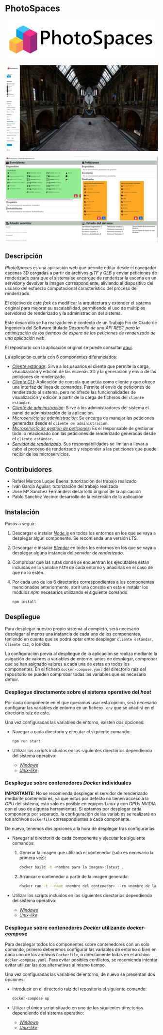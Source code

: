# PhotoSpaces

<p align="center">
<img src="./img/logo.png""/>
</p>

![Imagen de la interfaz web estándar de PhotoSpaces](./img/user-interface.webp)

![Imagen del panel de administración de PhotoSpaces](./img/admin-panel.webp)

## Descripción

*PhotoSpaces* es una aplicación web que permite editar desde el navegador escenas 3D cargadas a partir de archivos *glTF* y *GLB* y enviar peticiones de renderizado para que el sistema se encargue de renderizar la escena en un servidor y devolver la imagen correspondiente, aliviando al dispositivo del usuario del esfuerzo computacional característico del proceso de renderizado.

El objetivo de este *fork* es modificar la arquitectura y extender el sistema original para mejorar su escalabilidad, permitiendo el uso de múltiples servidores de renderizado y la administración del sistema.

Este desarrollo se ha realizado en e contexto de un Trabajo Fin de Grado de Ingeniería del Software titulado *Desarrollo de una API REST para la optimización de los
tiempos de espera de las peticiones de renderizado de una aplicación web*.

El repositorio con la aplicación original se puede consultar [aquí](https://github.com/JoseSFOc/PhotoSpaces).

La aplicación cuenta con 6 componentes diferenciados:

- [*Cliente estándar*](./cliente-estandar): Sirve a los usuarios el cliente que permite la carga, visualización y edición de las escenas 3D y la generación y envío de las peticiones de renderizado.
- [*Cliente CLI*](./cliente-cli): Aplicación de consola que actúa como cliente y que ofrece una interfaz de línea de comandos. Permite el envío de peticiones de renderizado al sistema, pero no ofrece las funcionalidades de visualización y edición a partir de la carga de ficheros del `cliente estándar`.
- [*Cliente de administración*](./cliente-admin): Sirve a los administradores del sistema el panel de administración de la aplicación.
- [*Microservicio de administración*](./microservicio-administracion): Se encarga de manejar las peticiones generadas desde el `cliente de administración`.
- [*Microservicio de gestión de peticiones*](./microservicio-gestion-peticiones): Es el responsable de gestionar todo lo relacionado con las peticiones de renderizado generadas desde el `cliente estándar`.
- [*Servidor de renderizado*](./servidor-renderizado). Sus responsabilidades se limitan a llevar a cabo el proceso de renderizado y responder a las peticiones que puede recibir de los microservicios.

## Contribuidores

- Rafael Marcos Luque Baena: tutorización del trabajo realizado
- Iván García Aguilar: tutorización del trabajo realizado
- Jose Mª Sánchez Fernández: desarrollo original de la aplicación
- Pablo Sánchez Vecino: desarrollo de la extensión de la aplicación

## Instalación

Pasos a seguir:

1. Descargar e instalar [*Node.js*](https://nodejs.org/en/download) en todos los entornos en los que se vaya a desplegar algún componente. Se recomienda una versión *LTS*.
2. Descargar e instalar [*Blender*](https://www.blender.org/download/) en todos los entornos en los que se vaya a desplegar alguna instancia del *servidor de renderizado*.
3. Comprobar que las rutas donde se encuentran los ejecutables están incluidas en la variable `PATH` de cada entorno y añadirlas en el caso de que no lo estén.
4. Por cada uno de los 6 directorios correspondientes a los componentes mencionados anteriormente, abrir una consola en esta e instalar los módulos *npm* necesarios utilizando el siguiente comando:

    ```bash
    npm install
    ```

## Despliegue

Para desplegar nuestro propio sistema al completo, será necesario desplegar al menos una instancia de cada uno de los componentes, teniendo en cuenta que se podrá optar entre desplegar `cliente estándar`, `cliente CLI`, o los dos.

La configuración previa al despliegue de la aplicación se realiza mediante la asigación de valores a variables de entorno, antes de desplegar, comprobar que se han asignado valores a cada una de estas en todos los componentes. En el fichero `docker-compose.yaml` del directorio raíz del repositorio se pueden comprobar todas las variables que es necesario definir.

### Despliegue directamente sobre el sistema operativo del *host*

Por cada componente en el que queramos usar esta opción, será necesario configurar las variables de entorno en un fichero `.env` que se añadirá en el directorio raíz de este.

Una vez configuradas las variables de entorno, existen dos opciones:

- Navegar a cada directorio y ejecutar el siguiente comando:

    ```bash
    npm run start
    ```

- Utilizar los *scripts* incluidos en los siguientes directorios dependiendo del sistema operativo:

  - [*Windows*](./scripts/windows/host)
  - [*Unix-like*](./scripts/unix-like/host)

### Despliegue sobre contenedores *Docker* individuales

**IMPORTANTE:** No se recomienda desplegar el servidor de renderizado mediante contenedores, ya que estos por defecto no tienen acceso a la *GPU* del sistema, esto solo es posible en equipos *Linux* y con *GPU*s *NVIDIA* con el uso de algunas herramientas.
Si optamos por desplegar cada componente por separado, la configuración de las variables se realizará en los archivos `Dockerfile` correspondientes a cada componente.

De nuevo, tenemos dos opciones a la hora de desplegar tras configurarlas:

- Navegar al directorio de cada componente y ejecutar los siguiente comandos:

    1. Generar la imagen que utilizará el contenedor (solo es necesario la primera vez):

        ```bash
        docker build -t <nombre para la imagen>:latest .
        ```

    2. Arrancar e contenedor a partir de la imagen generada:

        ```bash
        docker run -t --name <nombre del contenedor> --rm <nombre de la imagen generada>:latest
        ```

- Utilizar los scripts incluidos en los siguientes directorios dependiendo del sistema operativo:

  - [*Windows*](./scripts/windows/docker)
  - [*Unix-like*](./scripts/unix-like/docker)

### Despliegue sobre contenedores *Docker* utilizando *docker-compose*

Para desplegar todos los componentes sobre contenedores con un solo comando, primero deberemos configurar las variables de entorno o bien en cada uno de los archivos `Dockerfile`, o  directamente todas en el archivo `docker-compose.yaml`. Para evitar posibles conflictos, se recomienda intentar evitar utilizar las dos alternativas al mismo tiempo.

Una vez configuradas las variables de entorno, de nuevo se presentan dos opciones:

- Introducir en el directorio raíz del repositorio el siguiente comando:

    ```bash
    docker-compose up
    ```

- Utiizar el único script situado en uno de los siguientes directorios dependiendo del sistema operativo:

  - [*Windows*](./scripts/windows/docker/docker-compose)
  - [*Unix-like*](./scripts/unix-like/docker/docker-compose)
